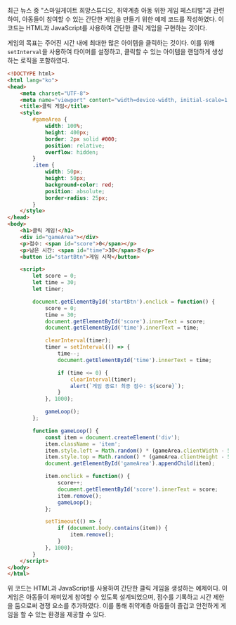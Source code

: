 최근 뉴스 중 "스마일게이트 희망스튜디오, 취약계층 아동 위한 게임 페스티벌"과 관련하여, 아동들이 참여할 수 있는 간단한 게임을 만들기 위한 예제 코드를 작성하였다. 이 코드는 HTML과 JavaScript를 사용하여 간단한 클릭 게임을 구현하는 것이다.

게임의 목표는 주어진 시간 내에 최대한 많은 아이템을 클릭하는 것이다. 이를 위해 `setInterval`을 사용하여 타이머를 설정하고, 클릭할 수 있는 아이템을 랜덤하게 생성하는 로직을 포함하였다.

```html
<!DOCTYPE html>
<html lang="ko">
<head>
    <meta charset="UTF-8">
    <meta name="viewport" content="width=device-width, initial-scale=1.0">
    <title>클릭 게임</title>
    <style>
        #gameArea {
            width: 100%;
            height: 400px;
            border: 2px solid #000;
            position: relative;
            overflow: hidden;
        }
        .item {
            width: 50px;
            height: 50px;
            background-color: red;
            position: absolute;
            border-radius: 25px;
        }
    </style>
</head>
<body>
    <h1>클릭 게임!</h1>
    <div id="gameArea"></div>
    <p>점수: <span id="score">0</span></p>
    <p>남은 시간: <span id="time">30</span>초</p>
    <button id="startBtn">게임 시작</button>

    <script>
        let score = 0;
        let time = 30;
        let timer;

        document.getElementById('startBtn').onclick = function() {
            score = 0;
            time = 30;
            document.getElementById('score').innerText = score;
            document.getElementById('time').innerText = time;

            clearInterval(timer);
            timer = setInterval(() => {
                time--;
                document.getElementById('time').innerText = time;

                if (time <= 0) {
                    clearInterval(timer);
                    alert(`게임 종료! 최종 점수: ${score}`);
                }
            }, 1000);

            gameLoop();
        };

        function gameLoop() {
            const item = document.createElement('div');
            item.className = 'item';
            item.style.left = Math.random() * (gameArea.clientWidth - 50) + 'px';
            item.style.top = Math.random() * (gameArea.clientHeight - 50) + 'px';
            document.getElementById('gameArea').appendChild(item);

            item.onclick = function() {
                score++;
                document.getElementById('score').innerText = score;
                item.remove();
                gameLoop();
            };

            setTimeout(() => {
                if (document.body.contains(item)) {
                    item.remove();
                }
            }, 1000);
        }
    </script>
</body>
</html>
```

위 코드는 HTML과 JavaScript를 사용하여 간단한 클릭 게임을 생성하는 예제이다. 이 게임은 아동들이 재미있게 참여할 수 있도록 설계되었으며, 점수를 기록하고 시간 제한을 둠으로써 경쟁 요소를 추가하였다. 이를 통해 취약계층 아동들이 즐겁고 안전하게 게임을 할 수 있는 환경을 제공할 수 있다.